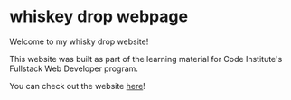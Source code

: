 # whiskey drop webpage

Welcome to my whisky drop website!

This website was built as part of the learning material for Code Institute's Fullstack Web Developer program.

You can check out the website [here](https://djacura.github.io/Whiskey-Drop/)!
